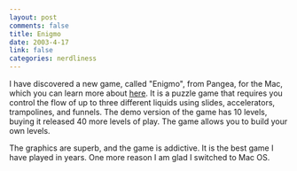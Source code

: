 ```yaml
--- 
layout: post
comments: false
title: Enigmo
date: 2003-4-17
link: false
categories: nerdliness
---
```

I have discovered a new game, called "Enigmo", from Pangea, for the Mac, which you can learn more about <a href="http://www.pangeasoft.net/enigmo/info.html" target="_blank">here</a>. It is a puzzle game that requires you control the flow of up to three different liquids using slides, accelerators, trampolines, and funnels. The demo version of the game has 10 levels, buying it released 40 more levels of play. The game allows you to build your own levels.

The graphics are superb, and the game is addictive. It is the best game I have played in years. One more reason I am glad I switched to Mac OS.
